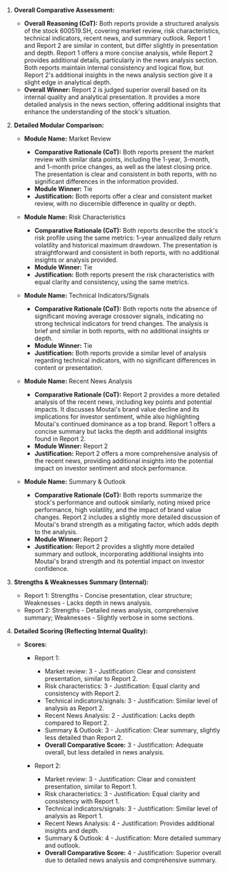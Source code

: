 1. **Overall Comparative Assessment:**
   * **Overall Reasoning (CoT):** Both reports provide a structured analysis of the stock 600519.SH, covering market review, risk characteristics, technical indicators, recent news, and summary outlook. Report 1 and Report 2 are similar in content, but differ slightly in presentation and depth. Report 1 offers a more concise analysis, while Report 2 provides additional details, particularly in the news analysis section. Both reports maintain internal consistency and logical flow, but Report 2's additional insights in the news analysis section give it a slight edge in analytical depth.
   * **Overall Winner:** Report 2 is judged superior overall based on its internal quality and analytical presentation. It provides a more detailed analysis in the news section, offering additional insights that enhance the understanding of the stock's situation.

2. **Detailed Modular Comparison:**

   * **Module Name:** Market Review
     * **Comparative Rationale (CoT):** Both reports present the market review with similar data points, including the 1-year, 3-month, and 1-month price changes, as well as the latest closing price. The presentation is clear and consistent in both reports, with no significant differences in the information provided.
     * **Module Winner:** Tie
     * **Justification:** Both reports offer a clear and consistent market review, with no discernible difference in quality or depth.

   * **Module Name:** Risk Characteristics
     * **Comparative Rationale (CoT):** Both reports describe the stock's risk profile using the same metrics: 1-year annualized daily return volatility and historical maximum drawdown. The presentation is straightforward and consistent in both reports, with no additional insights or analysis provided.
     * **Module Winner:** Tie
     * **Justification:** Both reports present the risk characteristics with equal clarity and consistency, using the same metrics.

   * **Module Name:** Technical Indicators/Signals
     * **Comparative Rationale (CoT):** Both reports note the absence of significant moving average crossover signals, indicating no strong technical indicators for trend changes. The analysis is brief and similar in both reports, with no additional insights or depth.
     * **Module Winner:** Tie
     * **Justification:** Both reports provide a similar level of analysis regarding technical indicators, with no significant differences in content or presentation.

   * **Module Name:** Recent News Analysis
     * **Comparative Rationale (CoT):** Report 2 provides a more detailed analysis of the recent news, including key points and potential impacts. It discusses Moutai's brand value decline and its implications for investor sentiment, while also highlighting Moutai's continued dominance as a top brand. Report 1 offers a concise summary but lacks the depth and additional insights found in Report 2.
     * **Module Winner:** Report 2
     * **Justification:** Report 2 offers a more comprehensive analysis of the recent news, providing additional insights into the potential impact on investor sentiment and stock performance.

   * **Module Name:** Summary & Outlook
     * **Comparative Rationale (CoT):** Both reports summarize the stock's performance and outlook similarly, noting mixed price performance, high volatility, and the impact of brand value changes. Report 2 includes a slightly more detailed discussion of Moutai's brand strength as a mitigating factor, which adds depth to the analysis.
     * **Module Winner:** Report 2
     * **Justification:** Report 2 provides a slightly more detailed summary and outlook, incorporating additional insights into Moutai's brand strength and its potential impact on investor confidence.

3. **Strengths & Weaknesses Summary (Internal):**
   * Report 1: Strengths - Concise presentation, clear structure; Weaknesses - Lacks depth in news analysis.
   * Report 2: Strengths - Detailed news analysis, comprehensive summary; Weaknesses - Slightly verbose in some sections.

4. **Detailed Scoring (Reflecting Internal Quality):**

   * **Scores:**
     * Report 1:
       * Market review: 3 - Justification: Clear and consistent presentation, similar to Report 2.
       * Risk characteristics: 3 - Justification: Equal clarity and consistency with Report 2.
       * Technical indicators/signals: 3 - Justification: Similar level of analysis as Report 2.
       * Recent News Analysis: 2 - Justification: Lacks depth compared to Report 2.
       * Summary & Outlook: 3 - Justification: Clear summary, slightly less detailed than Report 2.
       * **Overall Comparative Score:** 3 - Justification: Adequate overall, but less detailed in news analysis.

     * Report 2:
       * Market review: 3 - Justification: Clear and consistent presentation, similar to Report 1.
       * Risk characteristics: 3 - Justification: Equal clarity and consistency with Report 1.
       * Technical indicators/signals: 3 - Justification: Similar level of analysis as Report 1.
       * Recent News Analysis: 4 - Justification: Provides additional insights and depth.
       * Summary & Outlook: 4 - Justification: More detailed summary and outlook.
       * **Overall Comparative Score:** 4 - Justification: Superior overall due to detailed news analysis and comprehensive summary.
